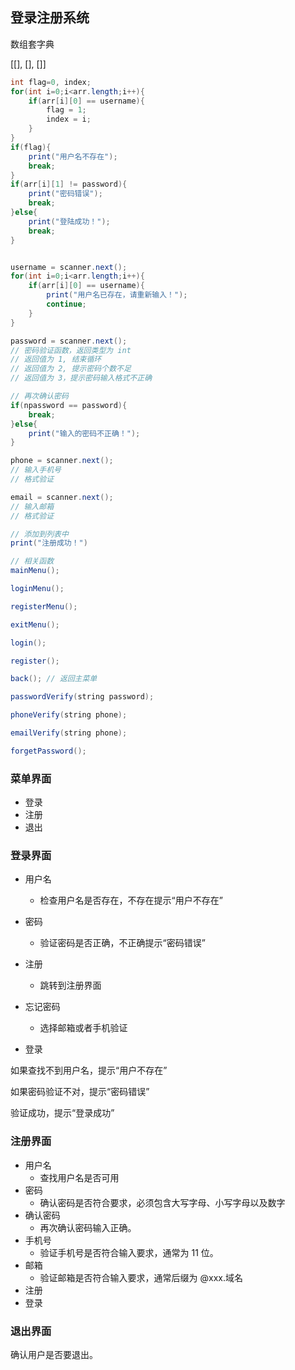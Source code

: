 ## 登录注册系统

数组套字典

[[], [], []]

```java
int flag=0, index;
for(int i=0;i<arr.length;i++){
	if(arr[i][0] == username){
        flag = 1;
        index = i;
    }
}
if(flag){
    print("用户名不存在");
    break;
}
if(arr[i][1] != password){
    print("密码错误");
    break;
}else{
    print("登陆成功！");
    break;
}


username = scanner.next();
for(int i=0;i<arr.length;i++){
	if(arr[i][0] == username){
		print("用户名已存在，请重新输入！");
        continue;
    }
}

password = scanner.next();
// 密码验证函数，返回类型为 int
// 返回值为 1, 结束循环
// 返回值为 2, 提示密码个数不足
// 返回值为 3，提示密码输入格式不正确

// 再次确认密码
if(npassword == password){
    break;
}else{
    print("输入的密码不正确！");
}

phone = scanner.next();
// 输入手机号
// 格式验证

email = scanner.next();
// 输入邮箱
// 格式验证

// 添加到列表中
print("注册成功！")

```





```java
// 相关函数
mainMenu();

loginMenu();

registerMenu();

exitMenu();

login();

register();

back(); // 返回主菜单

passwordVerify(string password);

phoneVerify(string phone);

emailVerify(string phone);

forgetPassword();
```



### 菜单界面

- 登录
- 注册
- 退出



### 登录界面

- 用户名
  - 检查用户名是否存在，不存在提示“用户不存在”
- 密码
  - 验证密码是否正确，不正确提示“密码错误”
- 注册
  - 跳转到注册界面

- 忘记密码
  - 选择邮箱或者手机验证
- 登录



如果查找不到用户名，提示“用户不存在”

如果密码验证不对，提示“密码错误”

验证成功，提示“登录成功”



### 注册界面

- 用户名
  - 查找用户名是否可用
- 密码
  - 确认密码是否符合要求，必须包含大写字母、小写字母以及数字
- 确认密码
  - 再次确认密码输入正确。
- 手机号
  - 验证手机号是否符合输入要求，通常为 11 位。
- 邮箱
  - 验证邮箱是否符合输入要求，通常后缀为 @xxx.域名
- 注册
- 登录



### 退出界面

确认用户是否要退出。